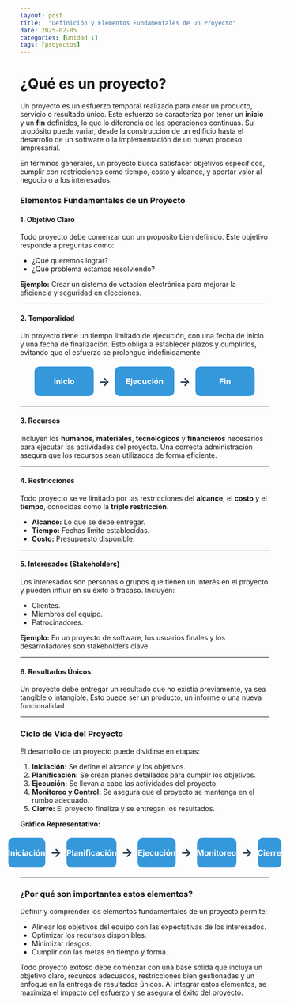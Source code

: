```yaml
---
layout: post
title:  "Definición y Elementos Fundamentales de un Proyecto"
date: 2025-02-05
categories: [Unidad 1]
tags: [proyectos]
---
```


<h1>¿Qué es un proyecto?</h1>  

Un proyecto es un esfuerzo temporal realizado para crear un producto, servicio o resultado único. Este esfuerzo se caracteriza por tener un **inicio** y un **fin** definidos, lo que lo diferencia de las operaciones continuas. Su propósito puede variar, desde la construcción de un edificio hasta el desarrollo de un software o la implementación de un nuevo proceso empresarial.  


En términos generales, un proyecto busca satisfacer objetivos específicos, cumplir con restricciones como tiempo, costo y alcance, y aportar valor al negocio o a los interesados.  

### **Elementos Fundamentales de un Proyecto**  

#### **1. Objetivo Claro**  
Todo proyecto debe comenzar con un propósito bien definido. Este objetivo responde a preguntas como:  
- ¿Qué queremos lograr?  
- ¿Qué problema estamos resolviendo?  

**Ejemplo:** Crear un sistema de votación electrónica para mejorar la eficiencia y seguridad en elecciones.  

---

#### **2. Temporalidad**  
Un proyecto tiene un tiempo limitado de ejecución, con una fecha de inicio y una fecha de finalización. Esto obliga a establecer plazos y cumplirlos, evitando que el esfuerzo se prolongue indefinidamente.  


<div class="flow-diagram">
  <div class="box">
    <span>Inicio</span>
  </div>
  <div class="arrow">→</div>
  <div class="box">
    <span>Ejecución</span>
  </div>
  <div class="arrow">→</div>
  <div class="box">
    <span>Fin</span>
  </div>
</div>

<style>
  .flow-diagram {
    display: flex;
    align-items: center;
    justify-content: center;
    margin: 20px 0;
  }

  .box {
    display: flex;
    align-items: center;
    justify-content: center;
    width: 120px;
    height: 60px;
    background-color: #3498db;
    color: #fff;
    font-size: 16px;
    font-weight: bold;
    border-radius: 10px;
    text-align: center;
  }

  .arrow {
    margin: 0 10px;
    font-size: 24px;
    font-weight: bold;
    color: #2c3e50;
  }
</style>
---

#### **3. Recursos**  
Incluyen los **humanos**, **materiales**, **tecnológicos** y **financieros** necesarios para ejecutar las actividades del proyecto. Una correcta administración asegura que los recursos sean utilizados de forma eficiente.  

---

#### **4. Restricciones**  
Todo proyecto se ve limitado por las restricciones del **alcance**, el **costo** y el **tiempo**, conocidas como la **triple restricción**.  

- **Alcance:** Lo que se debe entregar.  
- **Tiempo:** Fechas límite establecidas.  
- **Costo:** Presupuesto disponible.  

---

#### **5. Interesados (Stakeholders)**  
Los interesados son personas o grupos que tienen un interés en el proyecto y pueden influir en su éxito o fracaso. Incluyen:  
- Clientes.  
- Miembros del equipo.  
- Patrocinadores.  

**Ejemplo:** En un proyecto de software, los usuarios finales y los desarrolladores son stakeholders clave.  

---

#### **6. Resultados Únicos**  
Un proyecto debe entregar un resultado que no existía previamente, ya sea tangible o intangible. Esto puede ser un producto, un informe o una nueva funcionalidad.  

---

### **Ciclo de Vida del Proyecto**  
El desarrollo de un proyecto puede dividirse en etapas:  

1. **Iniciación:** Se define el alcance y los objetivos.  
2. **Planificación:** Se crean planes detallados para cumplir los objetivos.  
3. **Ejecución:** Se llevan a cabo las actividades del proyecto.  
4. **Monitoreo y Control:** Se asegura que el proyecto se mantenga en el rumbo adecuado.  
5. **Cierre:** El proyecto finaliza y se entregan los resultados.  

**Gráfico Representativo:**  

<div class="flow-diagram">
  <div class="box">
    <span>Iniciación</span>
  </div>
  <div class="arrow">→</div>
  <div class="box">
    <span>Planificación</span>
  </div>
  <div class="arrow">→</div>
  <div class="box">
    <span>Ejecución</span>
  </div>
  <div class="arrow">→</div>
  <div class="box">
    <span>Monitoreo</span>
  </div>
  <div class="arrow">→</div>
  <div class="box">
    <span>Cierre</span>
  </div>
</div>

---

### **¿Por qué son importantes estos elementos?**  
Definir y comprender los elementos fundamentales de un proyecto permite:  
- Alinear los objetivos del equipo con las expectativas de los interesados.  
- Optimizar los recursos disponibles.  
- Minimizar riesgos.  
- Cumplir con las metas en tiempo y forma.  

Todo proyecto exitoso debe comenzar con una base sólida que incluya un objetivo claro, recursos adecuados, restricciones bien gestionadas y un enfoque en la entrega de resultados únicos. Al integrar estos elementos, se maximiza el impacto del esfuerzo y se asegura el éxito del proyecto.  
